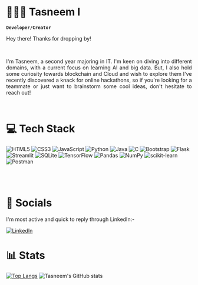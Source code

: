 # 🙋🏽‍♀ Tasneem I

**`Developer/Creator`**
<br>
<p>Hey there! Thanks for dropping by!</p><br>
<p style="text-align : justify;"> I'm Tasneem, a second year majoring in IT. I'm keen on diving into different domains, with a current focus on learning AI and big data. But, I also hold some curiosity towards blockchain and Cloud and wish to explore them 
I've recently discovered a knack for online hackathons, so if you're looking for a teammate or just want to brainstorm some cool ideas, don't hesitate to reach out! 
</p>
<br/>

# 💻 Tech Stack
<link rel="stylesheet" href="https://cdnjs.cloudflare.com/ajax/libs/font-awesome/6.2.0/css/all.min.css">


![HTML5](https://img.shields.io/badge/html5-%23E34F26.svg?style=for-the-badge&logo=html5&logoColor=white)
![CSS3](https://img.shields.io/badge/css3-%231572B6.svg?style=for-the-badge&logo=css3&logoColor=white)
![JavaScript](https://img.shields.io/badge/javascript-%23323330.svg?style=for-the-badge&logo=javascript&logoColor=%23F7DF1E)
![Python](https://img.shields.io/badge/python-3670A0?style=for-the-badge&logo=python&logoColor=ffdd54)
![Java](https://img.shields.io/badge/java-%23ED8B00.svg?style=for-the-badge&logo=openjdk&logoColor=white)
![C](https://img.shields.io/badge/c-%2300599C.svg?style=for-the-badge&logo=c&logoColor=white)
![Bootstrap](https://img.shields.io/badge/bootstrap-%238511FA.svg?style=for-the-badge&logo=bootstrap&logoColor=white)
![Flask](https://img.shields.io/badge/flask-%23000.svg?style=for-the-badge&logo=flask&logoColor=white)
![Streamlit](https://img.shields.io/badge/streamlit-%230088FF.svg?style=for-the-badge&logo=streamlit&logoColor=white)
![SQLite](https://img.shields.io/badge/sqlite-%2307405e.svg?style=for-the-badge&logo=sqlite&logoColor=white)
![TensorFlow](https://img.shields.io/badge/tensorflow-%23FF6F00.svg?style=for-the-badge&logo=tensorflow&logoColor=white)
![Pandas](https://img.shields.io/badge/pandas-%23150458.svg?style=for-the-badge&logo=pandas&logoColor=white)
![NumPy](https://img.shields.io/badge/numpy-%23013243.svg?style=for-the-badge&logo=numpy&logoColor=white)
![scikit-learn](https://img.shields.io/badge/scikit--learn-%23F7931E.svg?style=for-the-badge&logo=scikit-learn&logoColor=white)
![Postman](https://img.shields.io/badge/Postman-FF6C37?style=for-the-badge&logo=postman&logoColor=white)




<br><br>

# 📧 Socials

I'm most active and quick to reply through LinkedIn:- <br>

[![LinkedIn](https://img.shields.io/badge/linkedin-%230077B5.svg?style=for-the-badge&logo=linkedin&logoColor=white) ](https://www.linkedin.com/in/tasneem-i)

# 📊 Stats
[![Top Langs](https://github-readme-stats.vercel.app/api/top-langs/?username=Tasneem-I)](https://github.com/Tasneem-I/github-readme-stats)
![Tasneem's GitHub stats](https://github-readme-stats.vercel.app/api?username=Tasneem-I&show_icons=true&theme=radical)
<br/>
<br>
<br>

